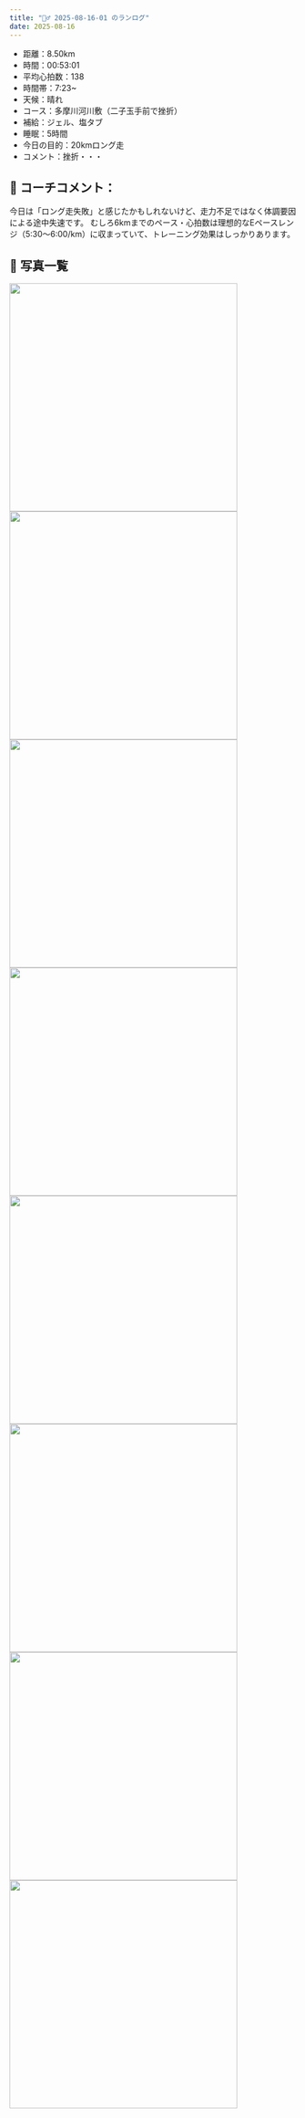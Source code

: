 ```yaml
---
title: "🏃‍♂️ 2025-08-16-01 のランログ"
date: 2025-08-16
---
```


- 距離：8.50km
- 時間：00:53:01
- 平均心拍数：138
- 時間帯：7:23~
- 天候：晴れ
- コース：多摩川河川敷（二子玉手前で挫折）
- 補給：ジェル、塩タブ
- 睡眠：5時間
- 今日の目的：20kmロング走
- コメント：挫折・・・

## 📝 コーチコメント：
今日は「ロング走失敗」と感じたかもしれないけど、走力不足ではなく体調要因による途中失速です。
むしろ6kmまでのペース・心拍数は理想的なEペースレンジ（5:30〜6:00/km）に収まっていて、トレーニング効果はしっかりあります。

## 📸 写真一覧
<img src="/images/2025-08-16-01/24C61D75-8E6C-4CDF-8E74-C527F9FB45CB.JPG" width="400" />
<img src="/images/2025-08-16-01/IMG_5221.PNG" width="400" />
<img src="/images/2025-08-16-01/IMG_5222.PNG" width="400" />
<img src="/images/2025-08-16-01/IMG_5223.PNG" width="400" />
<img src="/images/2025-08-16-01/IMG_5224.PNG" width="400" />
<img src="/images/2025-08-16-01/IMG_5225.PNG" width="400" />
<img src="/images/2025-08-16-01/IMG_5226.PNG" width="400" />
<img src="/images/2025-08-16-01/IMG_5227.PNG" width="400" />
